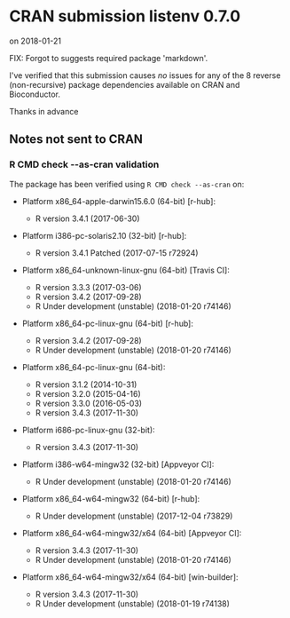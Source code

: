 # CRAN submission listenv 0.7.0
on 2018-01-21

FIX: Forgot to suggests required package 'markdown'.

I've verified that this submission causes *no* issues for
any of the 8 reverse (non-recursive) package dependencies
available on CRAN and Bioconductor.

Thanks in advance


## Notes not sent to CRAN

### R CMD check --as-cran validation

The package has been verified using `R CMD check --as-cran` on:

* Platform x86_64-apple-darwin15.6.0 (64-bit) [r-hub]:
  - R version 3.4.1 (2017-06-30)

* Platform i386-pc-solaris2.10 (32-bit) [r-hub]:
  - R version 3.4.1 Patched (2017-07-15 r72924)

* Platform x86_64-unknown-linux-gnu (64-bit) [Travis CI]:
  - R version 3.3.3 (2017-03-06)
  - R version 3.4.2 (2017-09-28)
  - R Under development (unstable) (2018-01-20 r74146)

* Platform x86_64-pc-linux-gnu (64-bit) [r-hub]:
  - R version 3.4.2 (2017-09-28)
  - R Under development (unstable) (2018-01-20 r74146)

* Platform x86_64-pc-linux-gnu (64-bit):
  - R version 3.1.2 (2014-10-31)
  - R version 3.2.0 (2015-04-16)
  - R version 3.3.0 (2016-05-03)
  - R version 3.4.3 (2017-11-30)

* Platform i686-pc-linux-gnu (32-bit):
  - R version 3.4.3 (2017-11-30)

* Platform i386-w64-mingw32 (32-bit) [Appveyor CI]:
  - R Under development (unstable) (2018-01-20 r74146)

* Platform x86_64-w64-mingw32 (64-bit) [r-hub]:
  - R Under development (unstable) (2017-12-04 r73829)

* Platform x86_64-w64-mingw32/x64 (64-bit) [Appveyor CI]:
  - R version 3.4.3 (2017-11-30)
  - R Under development (unstable) (2018-01-20 r74146)

* Platform x86_64-w64-mingw32/x64 (64-bit) [win-builder]:
  - R version 3.4.3 (2017-11-30)
  - R Under development (unstable) (2018-01-19 r74138)

